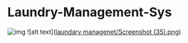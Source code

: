 # Laundry-Management-Sys

![img](https://www.google.com/imgres?q=laundry%20management%20system%20png&imgurl=https%3A%2F%2Fapp.solufyerp.com%2Ffiles%2FLaundry-Management-System.png&imgrefurl=https%3A%2F%2Fapp.solufyerp.com%2Fproducts%2Flaundry-management-v15&docid=hnQvNPy6NEJguM&tbnid=ukRHDLs-WvwdiM&vet=12ahUKEwjV8qrn2sqJAxWjyzgGHc4YLs4QM3oECHQQAA..i&w=618&h=618&hcb=2&itg=1&ved=2ahUKEwjV8qrn2sqJAxWjyzgGHc4YLs4QM3oECHQQAA)
![alt text]([laundary managenet/Screenshot (35).png](https://github.com/itsaxat7479/Laundry-Management-Sys/blob/564785a8ae4cd2736050461c4f4cc652899bb533/laundary%20managenet/Screenshot%20(35).png))
